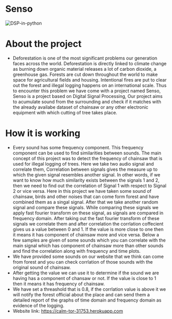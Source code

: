# Senso
![DSP-in-python](https://socialify.git.ci/puldavid87/DSP-in-python/image?description=1&descriptionEditable=Senso%20is%20a%20Project%20of%20Digital%20signal%20processing%20which%20is%20used%20to%20detect%20illegal%20logging%20of%20trees%20in%20forest&language=1&theme=Light)

# About the project
* Deforestation is one of the most significant problems our generation faces across the world. Deforestation is directly linked to climate change as burning down organic material releases a lot of carbon dioxide, a greenhouse gas. Forests are cut down throughout the world to make space for agricultural fields and housing. Intentional fires are put to clear out the forest and illegal logging happens on an international scale. Thus to encounter this problem we have come with a project named Senso, Senso is a project based on Digital Signal Processing, Our project aims to acumulate sound from the surrounding and check if it matches with the already availabe dataset of chainsaw or any other electronic equipment with which cutting of tree takes place.

# How it is working
* Every sound has some frequency component. This frequency component can be used to find similarities between sounds. The main concept of this project was to detect the frequency of chainsaw that is used for illegal logging of trees. Here we take two audio signal and correlate them, Correlation between signals gives the measure up to which the given signal resembles another signal. In other words, if we want to know how much similarity exists between the signals 1 and 2, then we need to find out the correlation of Signal 1 with respect to Signal 2 or vice versa. Here in this project we have taken some sound of chainsaw, birds and other noises that can come form forest and have combined them as a singal signal. After that we take another random signal and compare these signals. While comparing these signals we apply fast fourier transform on these signal, as signals are compared in frequency domain. After taking out the fast fourier transform of these signals we correlate them and after correlation the corrlation coffecient gives us a value between 0 and 1. If the value is more close to one then it means it has component of chainsaw more and vice versa. Below a few samples are given of some sounds which you can correlate with the main signal which has component of chainsaw more than other sounds and find the correlation along with frequency and time plots.
* We have provided some sounds on our website that we think can come from forest and you can check corrlation of those sounds with the original sound of chainsaw.
* After getting the value we can use it to determine if the sound we are having has a component of chansaw or not. If the value is close to 1 then it means it has frequency of chainsaw.
* We have set a threashold that is 0.8, if the corrlation value is above it we will notify the forest official about the place and can send them a detailed report of the graphs of time domain and frequency domain as evidence of the logging.
* Website link: https://calm-tor-31753.herokuapp.com

